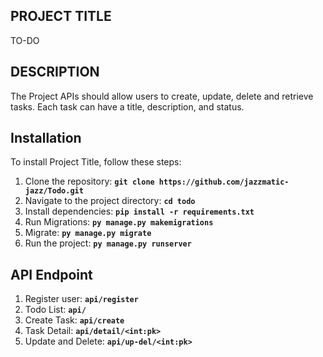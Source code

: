 ## **PROJECT TITLE**
TO-DO

## **DESCRIPTION**
The Project APIs should allow users to create, update, delete and retrieve tasks. Each task can have a title, description, and status.


## **Installation**

To install Project Title, follow these steps:
1. Clone the repository: **`git clone https://github.com/jazzmatic-jazz/Todo.git`**
2. Navigate to the project directory: **`cd todo`**
3. Install dependencies: **`pip install -r requirements.txt`**
4. Run Migrations: **`py manage.py makemigrations`**
5. Migrate: **`py manage.py migrate`**
6. Run the project: **`py manage.py runserver`**

## **API Endpoint**

1. Register user: **`api/register`**
2. Todo List: **`api/`**
3. Create Task: **`api/create`**
4. Task Detail: **`api/detail/<int:pk>`**
5. Update and Delete: **`api/up-del/<int:pk>`**

